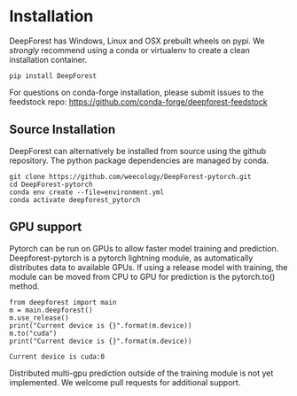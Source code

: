 # Installation

DeepForest has Windows, Linux and OSX prebuilt wheels on pypi. We *strongly* recommend using a conda or virtualenv to create a clean installation container.

```
pip install DeepForest
```

For questions on conda-forge installation, please submit issues to the feedstock repo: https://github.com/conda-forge/deepforest-feedstock

## Source Installation

DeepForest can alternatively be installed from source using the github repository. The python package dependencies are managed by conda.

```
git clone https://github.com/weecology/DeepForest-pytorch.git
cd DeepForest-pytorch
conda env create --file=environment.yml
conda activate deepforest_pytorch
```

## GPU support

Pytorch can be run on GPUs to allow faster model training and prediction. Deepforest-pytorch is a pytorch lightning module, as automatically distributes data to available GPUs.
If using a release model with training, the module can be moved from CPU to GPU for prediction is the pytorch.to() method.

```
from deepforest import main
m = main.deepforest()
m.use_release()
print("Current device is {}".format(m.device))
m.to("cuda")
print("Current device is {}".format(m.device))
```

```
Current device is cuda:0
```

Distributed multi-gpu prediction outside of the training module is not yet implemented. We welcome pull requests for additional support.